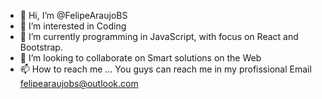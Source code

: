 - 👋 Hi, I’m @FelipeAraujoBS
- 👀 I’m interested in Coding 
- 🌱 I’m currently programming in JavaScript, with focus on React and Bootstrap. 
- 💞️ I’m looking to collaborate on Smart solutions on the Web
- 📫 How to reach me ... You guys can reach me in my profissional Email felipearaujobs@outlook.com

<!---
FelipeAraujoBS/FelipeAraujoBS is a ✨ special ✨ repository because its `README.md` (this file) appears on your GitHub profile.
You can click the Preview link to take a look at your changes.
--->

